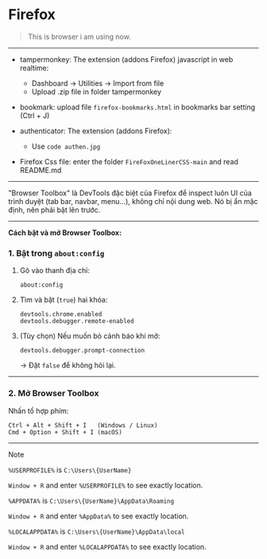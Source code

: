 # Firefox 

> This is browser i am using now. 
---
- tampermonkey: The extension (addons Firefox) javascript in web realtime:
    - Dashboard -> Utilities -> Import from file 
    - Upload .zip file in folder tampermonkey

- bookmark: upload file `firefox-bookmarks.html` in bookmarks bar setting (Ctrl + J)
- authenticator: The extension (addons Firefox):
    - Use `code authen.jpg`
- Firefox Css file: enter the folder `FireFoxOneLinerCSS-main` and read README.md
---
"Browser Toolbox" là DevTools đặc biệt của Firefox để inspect luôn UI của trình duyệt (tab bar, navbar, menu…), không chỉ nội dung web.
Nó bị ẩn mặc định, nên phải bật lên trước.

---

**Cách bật và mở Browser Toolbox:**

### 1. Bật trong `about:config`

1. Gõ vào thanh địa chỉ:

   ```
   about:config
   ```
2. Tìm và bật (`true`) hai khóa:

   ```
   devtools.chrome.enabled
   devtools.debugger.remote-enabled
   ```
3. (Tùy chọn) Nếu muốn bỏ cảnh báo khi mở:

   ```
   devtools.debugger.prompt-connection
   ```

   → Đặt `false` để không hỏi lại.

---

### 2. Mở Browser Toolbox
  Nhấn tổ hợp phím:

  ```
  Ctrl + Alt + Shift + I   (Windows / Linux)
  Cmd + Option + Shift + I (macOS)
  ```

---
> [!NOTE]
> `%USERPROFILE%` is `C:\Users\{UserName}` 
> 
> `Window + R` and enter `%USERPROFILE%` to see exactly location.
> 
> `%APPDATA%` is `C:\Users\{UserName}\AppData\Roaming` 
> 
> `Window + R` and enter `%AppData%` to see exactly location.
> 
> `%LOCALAPPDATA%` is `C:\Users\{UserName}\AppData\local` 
> 
> `Window + R` and enter `%LOCALAPPDATA%` to see exactly location.